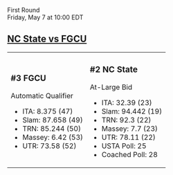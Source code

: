First Round  
Friday, May 7 at 10:00 EDT
## [NC State vs FGCU](https://www.ncaa.com/game/5833383) 

<table><tr><td>  

### #3 FGCU  

Automatic Qualifier  
- ITA: 8.375 (47)  
- Slam: 87.658 (49)  
- TRN: 85.244 (50)  
- Massey: 6.42 (53)  
- UTR: 73.58 (52)  

</td><td>  

### #2 NC State  

At-Large Bid  
- ITA: 32.39 (23)  
- Slam: 94.442 (19)  
- TRN: 92.3 (22)  
- Massey: 7.7 (23)  
- UTR: 78.11 (22)  
- USTA Poll: 25  
- Coached Poll: 28  

</td></tr></table>  